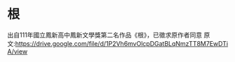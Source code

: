 # 根
出自111年國立鳳新高中鳳新文學獎第二名作品《根》，已徵求原作者同意
原文:https://drive.google.com/file/d/1P2Vh6mvOlcpDGatBLqNmzTT8M7EwDTiA/view
